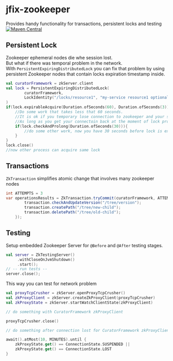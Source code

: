 # jfix-zookeeper
Provides handy functionality for transactions, persistent locks and testing  
[![Maven Central](https://img.shields.io/maven-central/v/ru.fix/jfix-zookeeper.svg)](http://search.maven.org/#search%7Cga%7C1%7Cg%3A%22ru.fix%22)

## Persistent Lock
Zookeeper ephemeral nodes die whe session lost.  
But what if there was temporal problem in the network.  
With `PersistentExpiringDistributedLock` you can fix that problem
by using persistent Zookeeper nodes that contain locks expiration timestamp inside.  
```kotlin
val curatorFramework = zkServer.client
val lock = PersistentExpiringDistributedLock(
        curatorFramework, 
        LockIdentity("/locks/resource1", "my-service resource1 optional metadata")
)
if(lock.expirableAcquire(Duration.ofSeconds(60), Duration.ofSeconds(3))){
    //Do some work that takes less that 60 seconds.
    //It is ok if you temporary lose connection to zookeeper and your session timeouts.
    //As long as you get your connectoin back at the moment of lock prolongation. 
    if(lock.checkAndProlong(Duration.ofSeconds(30))){
        //do some other work, now you have 30 seconds before lock is expired
    }
}
lock.close()
//now other process can acquire same lock
```

## Transactions
`ZkTransaction` simplifies atomic change that involves many zookeeper nodes 
```java
int ATTEMPTS = 3
var operationsResults = ZkTransaction.tryCommit(curatorFramework, ATTEMPTS, transaction -> {
        transaction.checkAndUpdateVersion("/tree/version");
        transaction.createPath("/tree/new-child");
        transaction.deletePath("/tree/old-child");
    });
```
## Testing
Setup embedded Zookeeper Server for  `@Before` and `@After` testing stages. 
```kotlin
val server = ZkTestingServer()
     .withCloseOnJvmShutdown()
     .start();
// -- run tests --
server.close();
```
This way you can test for network problem
```kotlin
val proxyTcpCrusher = zkServer.openProxyTcpCrusher()
val zkProxyClient = zkServer.createZkProxyClient(proxyTcpCrusher)
val zkProxyState = zkServer.startWatchClientState(zkProxyClient)

// do something with CuratorFramework zkProxyClient

proxyTcpCrusher.close()

// do something after connection lost for CuratorFramework zkProxyClient

await().atMost(10, MINUTES).until {
    zkProxyState.get() == ConnectionState.SUSPENDED ||
    zkProxyState.get() == ConnectionState.LOST
}
```